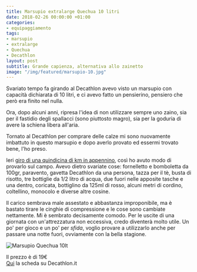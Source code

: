 ```yaml
---
title: Marsupio extralarge Quechua 10 litri
date: 2018-02-26 00:00:00 +01:00
categories:
- equipaggiamento
tags:
- marsupio
- extralarge
- Quechua
- Decathlon
layout: post
subtitle: Grande capienza, alternativa allo zainetto
image: "/img/featured/marsupio-10.jpg"
---
```


Svariato tempo fa girando al Decathlon avevo visto un marsupio con capacità dichiarata di 10 litri, e ci avevo fatto un pensierino, pensiero che però era finito nel nulla.

Ora, dopo alcuni anni, ripresa l'idea di non utilizzare sempre uno zaino, sia per il fastidio degli spallacci (sono piuttosto magro), sia per la goduria di avere la schiena libera all'aria.

Tornato al Decathlon per comprare delle calze mi sono nuovamente imbattuto in questo marsupio e dopo averlo provato ed essermi trovato bene, l'ho preso.  

Ieri [giro di una quindicina di km in appennino](https://www.shineon.it/escursioni/piemonte/anello-del-bric-delle-camere/), così ho avuto modo di provarlo sul campo.
Avevo dietro svariate cose: fornelletto e bomboletta da 100gr, paravento, gavetta Decathlon da una persona, tazza per il tè, busta di risotto, tre bottiglie da 1/2 litro di acqua, due fuori nelle apposite tasche e una dentro, coricata, bottiglino da 125ml di rosso, alcuni metri di cordino, coltellino, monocolo e diverse altre cosine.

Il carico sembrava male assestato e abbastanza improponibile, ma è bastato tirare le cinghie di compressione e le cose sono cambiate nettamente. Mi è sembrato decisamente comodo.
Per le uscite di una giornata con un'attrezzatura non eccessiva, credo diventerà molto utile. Un po' per gioco e un po' per *sfida*, voglio provare a utilizzarlo anche per passare una notte fuori, ovviamente con la bella stagione.

![Marsupio Quechua 10lt]({{site.baseurl}}/img/marsupio-collage.jpg)

Il prezzo è di 19€  
[Qui](https://www.decathlon.it/marsupio-grande-formato-blu-id_8331534.html) la scheda su Decathlon.it
